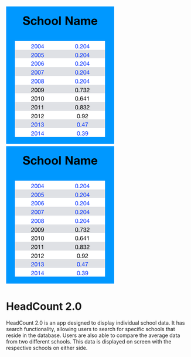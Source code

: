 ![alternativetext](./images/wireframe.png)
![alternativetext](./images/wireframe.png)

# HeadCount 2.0

HeadCount 2.0 is an app designed to display individual school data.  It has search functionality, allowing users to search for specific schools that reside in the database.  Users are also able to compare the average data from two different schools.  This data is displayed on screen with the respective schools on either side.


